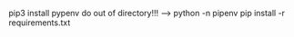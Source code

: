 pip3 install pypenv
do out of directory!!! --> python -n pipenv <localEnvName>
pip install -r requirements.txt
